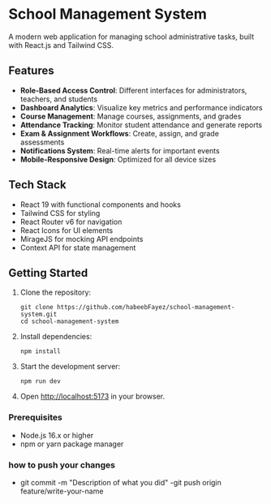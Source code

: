 # School Management System

A modern web application for managing school administrative tasks, built with React.js and Tailwind CSS.

## Features

- **Role-Based Access Control**: Different interfaces for administrators, teachers, and students
- **Dashboard Analytics**: Visualize key metrics and performance indicators
- **Course Management**: Manage courses, assignments, and grades
- **Attendance Tracking**: Monitor student attendance and generate reports
- **Exam & Assignment Workflows**: Create, assign, and grade assessments
- **Notifications System**: Real-time alerts for important events
- **Mobile-Responsive Design**: Optimized for all device sizes

## Tech Stack

- React 19 with functional components and hooks
- Tailwind CSS for styling
- React Router v6 for navigation
- React Icons for UI elements
- MirageJS for mocking API endpoints
- Context API for state management

## Getting Started

1. Clone the repository:
   ```
   git clone https://github.com/habeebFayez/school-management-system.git
   cd school-management-system
   ```

2. Install dependencies:
   ```
   npm install
   ```

3. Start the development server:
   ```
   npm run dev
   ```

4. Open [http://localhost:5173](http://localhost:5173) in your browser.

### Prerequisites

- Node.js 16.x or higher
- npm or yarn package manager

### how to push your changes 
-  git commit -m "Description of what you did"
-git push origin feature/write-your-name
